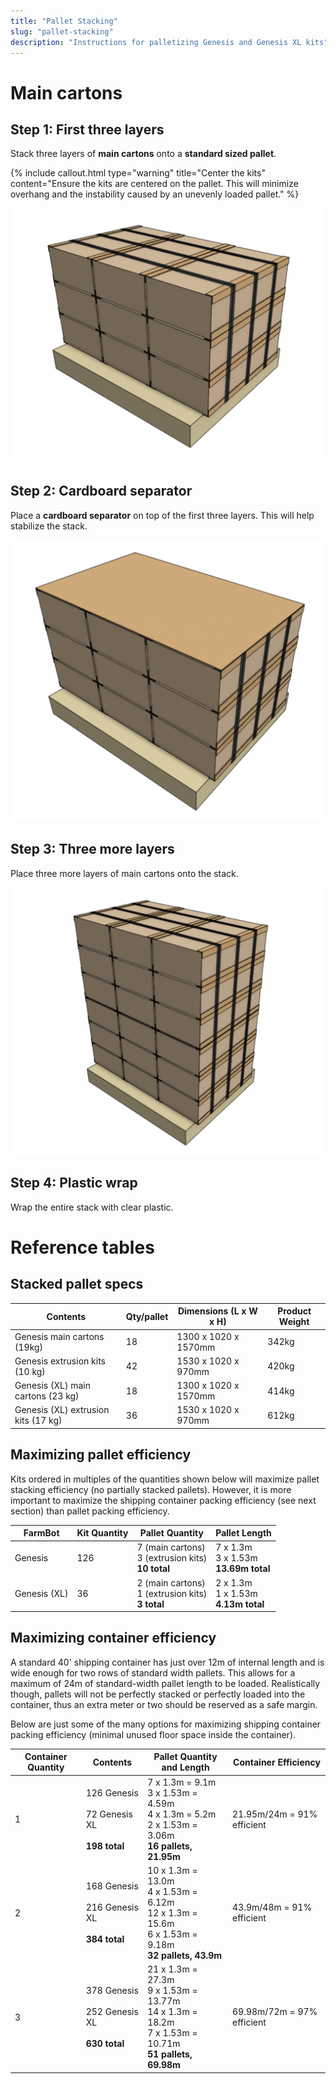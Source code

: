 ```yaml
---
title: "Pallet Stacking"
slug: "pallet-stacking"
description: "Instructions for palletizing Genesis and Genesis XL kits"
---
```


# Main cartons

## Step 1: First three layers

Stack three layers of **main cartons** onto a **standard sized pallet**.

{%
include callout.html
type="warning"
title="Center the kits"
content="Ensure the kits are centered on the pallet. This will minimize overhang and the instability caused by an unevenly loaded pallet."
%}

![main carton pallet first 3 layers](_images/main_carton_pallet_first_3_layers.png)

## Step 2: Cardboard separator

Place a **cardboard separator** on top of the first three layers. This will help stabilize the stack.

![main carton pallet cardboard separator](_images/main_carton_pallet_cardboard_separator.png)

## Step 3: Three more layers

Place three more layers of main cartons onto the stack.

![main carton pallet 6 layers](_images/main_carton_pallet_6_layers.png)

## Step 4: Plastic wrap

Wrap the entire stack with clear plastic.

# Reference tables

## Stacked pallet specs

|Contents                             |Qty/pallet|Dimensions (L x W x H)|Product Weight|
|-------------------------------------|----------|----------------------|--------------|
|Genesis main cartons (19kg)          |18        |1300 x 1020 x 1570mm  |342kg
|Genesis extrusion kits (10 kg)       |42        |1530 x 1020 x 970mm   |420kg
|Genesis (XL) main cartons (23 kg)    |18        |1300 x 1020 x 1570mm  |414kg
|Genesis (XL) extrusion kits (17 kg)  |36        |1530 x 1020 x 970mm   |612kg

## Maximizing pallet efficiency

Kits ordered in multiples of the quantities shown below will maximize pallet stacking efficiency (no partially stacked pallets). However, it is more important to maximize the shipping container packing efficiency (see next section) than pallet packing efficiency.

|FarmBot     |Kit Quantity |Pallet Quantity               |Pallet Length                 |
|------------|-------------|------------------------------|------------------------------|
|Genesis     |126          |7 (main cartons)<br>3 (extrusion kits)<br>**10 total**|7 x 1.3m<br>3 x 1.53m<br>**13.69m total**
|Genesis (XL)  |36           |2 (main cartons)<br>1 (extrusion kits)<br>**3 total**|2 x 1.3m<br>1 x 1.53m<br>**4.13m total**

## Maximizing container efficiency

A standard 40' shipping container has just over 12m of internal length and is wide enough for two rows of standard width pallets. This allows for a maximum of 24m of standard-width pallet length to be loaded. Realistically though, pallets will not be perfectly stacked or perfectly loaded into the container, thus an extra meter or two should be reserved as a safe margin.

Below are just some of the many options for maximizing shipping container packing efficiency (minimal unused floor space inside the container).

|Container Quantity            |Contents                      |Pallet Quantity and Length    |Container Efficiency          |
|------------------------------|------------------------------|------------------------------|------------------------------|
|1                             |126 Genesis<br>&nbsp;<br>72 Genesis XL<br>&nbsp;<br>**198 total**|7 x 1.3m = 9.1m<br>3 x 1.53m = 4.59m<br>4 x 1.3m = 5.2m<br>2 x 1.53m = 3.06m<br>**16 pallets, 21.95m**|21.95m/24m = 91% efficient
|2                             |168 Genesis<br>&nbsp;<br>216 Genesis XL<br>&nbsp;<br>**384 total**|10 x 1.3m = 13.0m<br>4 x 1.53m = 6.12m<br>12 x 1.3m = 15.6m<br>6 x 1.53m = 9.18m<br>**32 pallets, 43.9m**|43.9m/48m = 91% efficient
|3                             |378 Genesis<br>&nbsp;<br>252 Genesis XL<br>&nbsp;<br>**630 total**|21 x 1.3m = 27.3m<br>9 x 1.53m = 13.77m<br>14 x 1.3m = 18.2m<br>7 x 1.53m = 10.71m<br>**51 pallets, 69.98m**|69.98m/72m = 97% efficient
